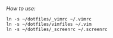*How to use:*

	ln -s ~/dotfiles/_vimrc ~/.vimrc
	ln -s ~/dotfiles/vimfiles ~/.vim
	ln -s ~/dotfiles/_screenrc ~/.screenrc
